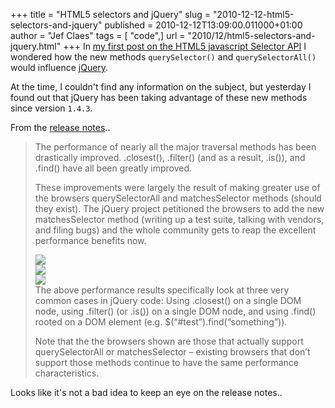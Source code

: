 +++
title = "HTML5 selectors and jQuery"
slug = "2010-12-12-html5-selectors-and-jquery"
published = 2010-12-12T13:09:00.011000+01:00
author = "Jef Claes"
tags = [ "code",]
url = "2010/12/html5-selectors-and-jquery.html"
+++
In [my first post on the HTML5 javascript Selector
API](https://jefclaes.be/2010/11/html5-new-in-javascript-selector-api.html)
I wondered how the new methods `querySelector()` and `querySelectorAll()`
would influence [jQuery](http://jquery.com/). 
  
At the time, I couldn't find any information on the subject, but
yesterday I found out that jQuery has been taking advantage of these new
methods since version `1.4.3`.  
  
From the [release notes](http://blog.jquery.com/2010/10/16/jquery-143-released/)..  

> The performance of nearly all the major traversal methods has been
> drastically improved. .closest(), .filter() (and as a result, .is()),
> and .find() have all been greatly improved.  
>   
> These improvements were largely the result of making greater use of
> the browsers querySelectorAll and matchesSelector methods (should they
> exist). The jQuery project petitioned the browsers to add the new
> matchesSelector method (writing up a test suite, talking with vendors,
> and filing bugs) and the whole community gets to reap the excellent
> performance benefits now.  
>   
> [![](/post/images/thumbnails/2010-12-12-html5-selectors-and-jquery-jqueryClosestResults.jpg)](/post/images/2010-12-12-html5-selectors-and-jquery-jqueryClosestResults.jpg)  
> [![](/post/images/thumbnails/2010-12-12-html5-selectors-and-jquery-jQueryFilterResult.jpg)](/post/images/2010-12-12-html5-selectors-and-jquery-jQueryFilterResult.jpg)  
> [![](/post/images/thumbnails/2010-12-12-html5-selectors-and-jquery-jqueryFindResults.jpg)](/post/images/2010-12-12-html5-selectors-and-jquery-jqueryFindResults.jpg)  
> The above performance results specifically look at three very common
> cases in jQuery code: Using .closest() on a single DOM node, using
> .filter() (or .is()) on a single DOM node, and using .find() rooted on
> a DOM element (e.g. $(“\#test”).find(“something”)).  
>   
> Note that the the browsers shown are those that actually support
> querySelectorAll or matchesSelector – existing browsers that don’t
> support those methods continue to have the same performance
> characteristics.  

Looks like it's not a bad idea to keep an eye on the release notes..
